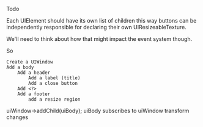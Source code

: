 Todo

Each UIElement should have its own list of children
this way buttons can be independently responsible for
declaring their own UIResizeableTexture.

We'll need to think about how that might impact the event system though.

So

    Create a UIWindow
    Add a body
        Add a header
            Add a label (title)
            Add a close button
        Add <?>
        Add a footer
            add a resize region

uiWindow->addChild(uiBody);
    uiBody subscribes to uiWindow transform changes

